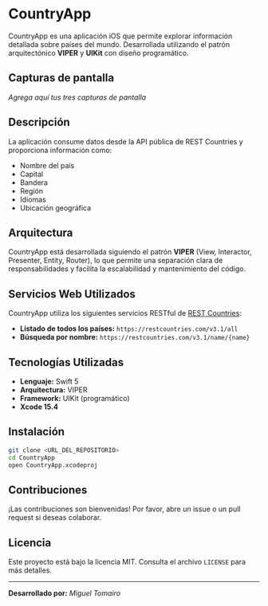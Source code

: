 # CountryApp

CountryApp es una aplicación iOS que permite explorar información detallada sobre países del mundo. Desarrollada utilizando el patrón arquitectónico **VIPER** y **UIKit** con diseño programático.

## Capturas de pantalla

_Agrega aquí tus tres capturas de pantalla_

## Descripción

La aplicación consume datos desde la API pública de REST Countries y proporciona información como:
- Nombre del país
- Capital
- Bandera
- Región
- Idiomas
- Ubicación geográfica

## Arquitectura

CountryApp está desarrollada siguiendo el patrón **VIPER** (View, Interactor, Presenter, Entity, Router), lo que permite una separación clara de responsabilidades y facilita la escalabilidad y mantenimiento del código.

## Servicios Web Utilizados

CountryApp utiliza los siguientes servicios RESTful de [REST Countries](https://restcountries.com/#endpoints-all):
- **Listado de todos los países:** `https://restcountries.com/v3.1/all`
- **Búsqueda por nombre:** `https://restcountries.com/v3.1/name/{name}`

## Tecnologías Utilizadas

- **Lenguaje:** Swift 5
- **Arquitectura:** VIPER
- **Framework:** UIKit (programático)
- **Xcode 15.4**

## Instalación

```bash
git clone <URL_DEL_REPOSITORIO>
cd CountryApp
open CountryApp.xcodeproj
```

## Contribuciones

¡Las contribuciones son bienvenidas! Por favor, abre un issue o un pull request si deseas colaborar.

## Licencia

Este proyecto está bajo la licencia MIT. Consulta el archivo `LICENSE` para más detalles.

---

**Desarrollado por:** _Miguel Tomairo_

